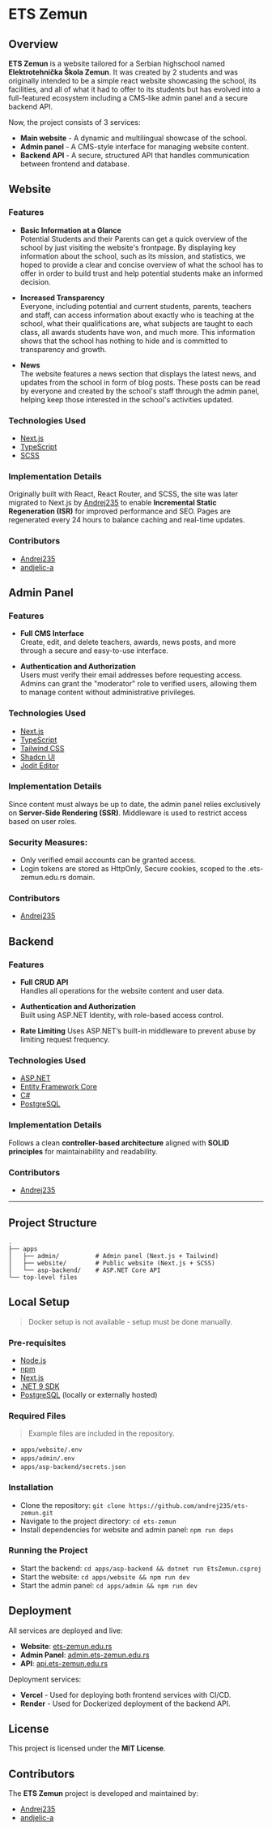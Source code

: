 # ETS Zemun

## Overview

**ETS Zemun** is a website tailored for a Serbian highschool named **Elektrotehnička Škola Zemun**. It was created by 2 students and was originally intended to be a simple react website showcasing the school, its facilities, and all of what it had to offer to its students but has evolved into a full-featured ecosystem including a CMS-like admin panel and a secure backend API.

Now, the project consists of 3 services:

- **Main website** - A dynamic and multilingual showcase of the school.
- **Admin panel** - A CMS-style interface for managing website content.
- **Backend API** - A secure, structured API that handles communication between frontend and database.

## Website

### Features

- **Basic Information at a Glance**  
  Potential Students and their Parents can get a quick overview of the school by just visiting the website's frontpage. By displaying key information about the school, such as its mission, and statistics, we hoped to provide a clear and concise overview of what the school has to offer in order to build trust and help potential students make an informed decision.

- **Increased Transparency**  
  Everyone, including potential and current students, parents, teachers and staff, can access information about exactly who is teaching at the school, what their qualifications are, what subjects are taught to each class, all awards students have won, and much more. This information shows that the school has nothing to hide and is committed to transparency and growth.

- **News**  
  The website features a news section that displays the latest news, and updates from the school in form of blog posts. These posts can be read by everyone and created by the school's staff through the admin panel, helping keep those interested in the school's activities updated.

### Technologies Used

- [Next.js](https://nextjs.org/)
- [TypeScript](https://www.typescriptlang.org/)
- [SCSS](https://sass-lang.com/)

### Implementation Details

Originally built with React, React Router, and SCSS, the site was later migrated to Next.js by [Andrej235](https://github.com/andrej235) to enable **Incremental Static Regeneration (ISR)** for improved performance and SEO. Pages are regenerated every 24 hours to balance caching and real-time updates.

### Contributors

- [Andrej235](https://github.com/andrej235)
- [andjelic-a](https://github.com/andjelic-a)

## Admin Panel

### Features

- **Full CMS Interface**  
  Create, edit, and delete teachers, awards, news posts, and more through a secure and easy-to-use interface.

- **Authentication and Authorization**  
  Users must verify their email addresses before requesting access. Admins can grant the "moderator" role to verified users, allowing them to manage content without administrative privileges.

### Technologies Used

- [Next.js](https://nextjs.org/)
- [TypeScript](https://www.typescriptlang.org/)
- [Tailwind CSS](https://tailwindcss.com/)
- [Shadcn UI](https://ui.shadcn.com/)
- [Jodit Editor](https://xdsoft.net/jodit/)

### Implementation Details

Since content must always be up to date, the admin panel relies exclusively on **Server-Side Rendering (SSR)**. Middleware is used to restrict access based on user roles.

### Security Measures:

- Only verified email accounts can be granted access.
- Login tokens are stored as HttpOnly, Secure cookies, scoped to the .ets-zemun.edu.rs domain.

### Contributors

- [Andrej235](https://github.com/andrej235)

## Backend

### Features

- **Full CRUD API**  
  Handles all operations for the website content and user data.

- **Authentication and Authorization**  
  Built using ASP.NET Identity, with role-based access control.

- **Rate Limiting**
  Uses ASP.NET’s built-in middleware to prevent abuse by limiting request frequency.

### Technologies Used

- [ASP.NET](https://dotnet.microsoft.com/)
- [Entity Framework Core](https://docs.microsoft.com/en-us/ef/core/)
- [C#](https://docs.microsoft.com/en-us/dotnet/csharp/)
- [PostgreSQL](https://www.postgresql.org/)

### Implementation Details

Follows a clean **controller-based architecture** aligned with **SOLID principles** for maintainability and readability.

### Contributors

- [Andrej235](https://github.com/andrej235)

---

## Project Structure

```
.
├── apps
│   ├── admin/          # Admin panel (Next.js + Tailwind)
│   ├── website/        # Public website (Next.js + SCSS)
│   └── asp-backend/    # ASP.NET Core API
└── top-level files
```

## Local Setup

> Docker setup is not available - setup must be done manually.

### Pre-requisites

- [Node.js](https://nodejs.org/en/download/)
- [npm](https://www.npmjs.com/)
- [Next.js](https://nextjs.org/)
- [.NET 9 SDK](https://dotnet.microsoft.com/en-us/download/)
- [PostgreSQL](https://www.postgresql.org/) (locally or externally hosted)

### Required Files

> Example files are included in the repository.

- `apps/website/.env`
- `apps/admin/.env`
- `apps/asp-backend/secrets.json`

### Installation

- Clone the repository: `git clone https://github.com/andrej235/ets-zemun.git`
- Navigate to the project directory: `cd ets-zemun`
- Install dependencies for website and admin panel: `npm run deps`

### Running the Project

- Start the backend: `cd apps/asp-backend && dotnet run EtsZemun.csproj`
- Start the website: `cd apps/website && npm run dev`
- Start the admin panel: `cd apps/admin && npm run dev`

## Deployment

All services are deployed and live:

- **Website**: [ets-zemun.edu.rs](https://www.ets-zemun.edu.rs/en)
- **Admin Panel**: [admin.ets-zemun.edu.rs](https://admin.ets-zemun.edu.rs)
- **API**: [api.ets-zemun.edu.rs](https://api.ets-zemun.edu.rs)

Deployment services:

- **Vercel** - Used for deploying both frontend services with CI/CD.
- **Render** - Used for Dockerized deployment of the backend API.

## License

This project is licensed under the **MIT License**.

## Contributors

The **ETS Zemun** project is developed and maintained by:

- [Andrej235](https://github.com/andrej235)
- [andjelic-a](https://github.com/andjelic-a)
